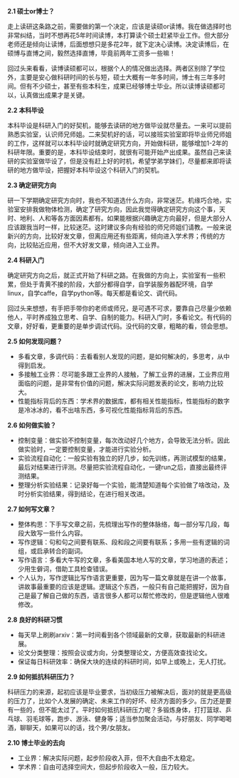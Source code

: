 **2.1 硕士or博士？**

走上读研这条路之前，需要做的第一个决定，应该是读硕or读博。我在做选择时也非常纠结，当时不想再花5年时间读博，本打算读个硕士赶紧毕业工作。但大部分老师还是倾向让读博，后面想想只是多花2年，就下定决心读博。决定读博后，在硕博与直博之间，毅然选择直博，毕竟前两年工资多一些嘛！

回过头来看看，读博读硕都可以，根据个人的情况做出选择。两者区别除了学位外，主要是安心做科研时间的长与短，硕士大概有一年多时间，博士有三年多时间。但有不少硕士，甚至有些本科生，成果已经够博士毕业。所以读博读硕都可以，认真做出成果才是关键。

**2.2 本科毕设**

本科毕设是科研入门的好契机，能够去读研的地方做毕设就尽量去。一来可以提前熟悉实验室，认识师兄师姐。二来契机好的话，可以接班实验室即将毕业师兄师姐的工作，这样就可以本科毕设时就确定研究方向，开始做科研，能够增加1-2年的科研年限。重要的是，本科毕设结束时，就很有可能开始产出成果。虽然自己来读研的实验室做毕设了，但是没有赶上好的时机，希望学弟学妹们，尽量都来即将读研的地方做毕设，把握好本科毕设这个科研入门的契机。

**2.3 确定研究方向**

研一下学期确定研究方向时，我也不知道选什么方向，非常迷茫。机缘巧合地，实验室安排我做物体检测，确定了研究方向，因此我觉得确定研究方向这个事，天时、地利、人和等各方面因素都有。如果能根据兴趣确定方向最好，但是大部分人应该跟我当时一样，比较迷茫。这时建议多向有经验的师兄师姐们请教。一般来说新兴的方向，比较好发文章，但离应用还有些距离，倾向进入学术界；传统的方向，比较贴近应用，但不大好发文章，倾向进入工业界。

**2.4 科研入门**

确定研究方向之后，就正式开始了科研之路。在我做的方向上，实验室有一些积累，但处于青黄不接的阶段，大部分都得自学，自学装服务器配环境，自学linux，自学caffe，自学python等。每天都是看论文、调代码。

回过头来想想，有手把手带你的老师或师兄，是可遇不可求，要靠自己尽量少依赖他人，平时养成独立思考、自学、自制的能力。科研入门时，多看论文。有代码的文章，好好看，更重要的是单步调试代码。没代码的文章，粗略的看，领会思想。

**2.5 如何发现问题？**

- 多看文章，多调代码：去看看别人发现的问题，是如何解决的，多思考，从中得到启发。
- 多接触工业界：尽可能多跟工业界的人接触，了解工业界的进展，工业界应用面临的问题，是非常有价值的问题，解决实际问题发表的论文，影响力比较大。
- 性能指标背后的东西：学术界的数据库，都有相关性能指标，性能指标的数字是冷冰冰的，看不出啥东西，多可视化性能指标背后的东西。

**2.6 如何做实验？**

- 控制变量：做实验不控制变量，每次改动好几个地方，会导致无法分析。因此做实验时，一定要控制变量，才能进行实验分析。
- 实验流程自动化：一般实验有独立的好几步，如先训练，再测试模型的结果，最后对结果进行评测。尽量把实验流程自动化，一键run之后，直接出最终评测结果。
- 整理分析实验结果：记录好每一个实验，能清楚知道每个实验做了啥改动，及时分析实验结果，得到结论，在进行相关改进。

**2.7 如何写文章？**

- 整体构思：下手写文章之前，先梳理出写作的整体脉络，每一部分写几段，每段大致写一些什么内容。
- 写作逻辑：句和句之间要有联系、段和段之间要有联系；多用一些有逻辑的词组，或启承转合的副词。
- 写作语言：多看大牛写的文章，多看美国本地人写的文章，学习地道的表述；少用生僻词，借助工具检查错误。
- 个人认为，写作逻辑比写作语言更重要，因为写一篇文章就是在讲一个故事，讲故事最重要的应该是逻辑。逻辑这个东西，一般只有自己能把握好，因为自己是最了解自己做的东西，语言很多人都可以帮忙修改的，但是逻辑他人很难修改。

**2.8 良好的科研习惯**

- 每天早上刷刷arxiv：第一时间看到各个领域最新的文章，获取最新的科研进展。
- 论文分类整理：按照会议或方向，分类整理论文，方便高效查找论文。
- 保证每日科研效率：确保大块的连续的科研时间，如早上或晚上，无人打扰。

**2.9 如何抵抗科研压力？**

科研压力的来源，起初应该是毕业要求，当初级压力被解决后，面对的就是更高级的压力了，比如个人发展的确定、未来工作的好坏、经济方面的多少。压力还是要有一些的，但不能太过了。平时如何抵抗科研压力呢？多锻炼身体，打打篮球、乒乓球、羽毛球等，跑步、游泳、健身等；适当参加聚会活动，与好朋友、同学喝喝酒，聊聊天，如果可以的话，找个男/女朋友。

**2.10 博士毕业的去向**

- 工业界：解决实际问题，起步阶段收入菲，但不大自由不太稳定。
- 学术界：自由可选择空间大，但起步阶段收入一般，压力较大。